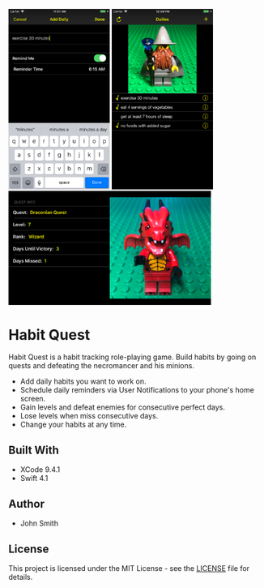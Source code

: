 <img src="Dailies/Model/HQ1.png" width="200"> <img src="Dailies/Model/HQ2.png" width="200"> <img src="Dailies/Model/HQ3.png" width="400">
      

# Habit Quest

Habit Quest is a habit tracking role-playing game. Build habits by going on quests and defeating the necromancer and his minions.
* Add daily habits you want to work on.
* Schedule daily reminders via User Notifications to your phone's home screen.
* Gain levels and defeat enemies for consecutive perfect days.
* Lose levels when miss consecutive days.
* Change your habits at any time.


## Built With

* XCode 9.4.1
* Swift 4.1

## Author

* John Smith

## License

This project is licensed under the MIT License - see the [LICENSE](LICENSE) file for details.
